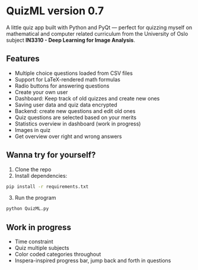 # QuizML version 0.7

A little quiz app built with Python and PyQt — perfect for quizzing myself on mathematical and computer related curriculum from the University of Oslo subject **IN3310 - Deep Learning for Image Analysis**.

## Features

- Multiple choice questions loaded from CSV files
- Support for LaTeX-rendered math formulas
- Radio buttons for answering questions
- Create your own user
- Dashboard: Keep track of old quizzes and create new ones
- Saving user data and quiz data encrypted
- Backend: create new questions and edit old ones
- Quiz questions are selected based on your merits
- Statistics overview in dashboard (work in progress)
- Images in quiz
- Get overview over right and wrong answers

## Wanna try for yourself?

1. Clone the repo
2. Install dependencies:

```bash
pip install -r requirements.txt
```

3. Run the program

```bash
python QuizML.py
```

## Work in progress

- Time constraint
- Quiz multiple subjects
- Color coded categories throughout
- Inspera-inspired progress bar, jump back and forth in questions